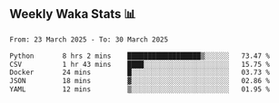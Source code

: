## Weekly Waka Stats 📊
<!--START_SECTION:waka-->

```txt
From: 23 March 2025 - To: 30 March 2025

Python       8 hrs 2 mins    ██████████████████▒░░░░░░   73.47 %
CSV          1 hr 43 mins    ████░░░░░░░░░░░░░░░░░░░░░   15.75 %
Docker       24 mins         █░░░░░░░░░░░░░░░░░░░░░░░░   03.73 %
JSON         18 mins         ▓░░░░░░░░░░░░░░░░░░░░░░░░   02.86 %
YAML         12 mins         ▒░░░░░░░░░░░░░░░░░░░░░░░░   01.95 %
```

<!--END_SECTION:waka-->

<!--

Here are some ideas to get you started:

- 🔭 I’m currently working on (way to add branches committed on)
- 🌱 I’m currently learning Web Frameworks and Machine Learning! (Lisp, JS (react & angular), Python, and __)
- 💬 Ask me about ...
- 📫 How to reach me: 
- 😄 Pronouns: He/Him/His
- ⚡ Fun fact: ...

that-recsys-lab
-->
